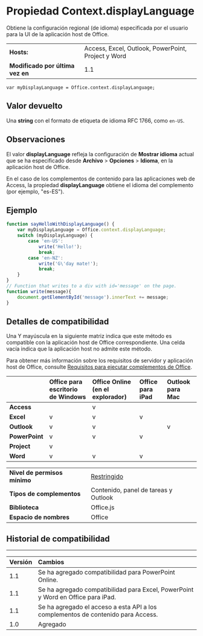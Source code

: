 
# Propiedad Context.displayLanguage
Obtiene la configuración regional (de idioma) especificada por el usuario para la UI de la aplicación host de Office.

|||
|:-----|:-----|
|**Hosts:**|Access, Excel, Outlook, PowerPoint, Project y Word|
|**Modificado por última vez en**|1.1|

```
var myDisplayLanguage = Office.context.displayLanguage;
```


## Valor devuelto

Una **string** con el formato de etiqueta de idioma RFC 1766, como `en-US`.


## Observaciones

El valor **displayLanguage** refleja la configuración de **Mostrar idioma** actual que se ha especificado desde **Archivo**  >  **Opciones**  >  **Idioma**, en la aplicación host de Office.

En el caso de los complementos de contenido para las aplicaciones web de Access, la propiedad **displayLanguage** obtiene el idioma del complemento (por ejemplo, "es-ES").


## Ejemplo




```js
function sayHelloWithDisplayLanguage() {
    var myDisplayLanguage = Office.context.displayLanguage;
    switch (myDisplayLanguage) {
        case 'en-US':
            write('Hello!');
            break;
        case 'en-NZ':
            write('G\'day mate!');
            break;
    }
}
// Function that writes to a div with id='message' on the page.
function write(message){
    document.getElementById('message').innerText += message; 
}
```




## Detalles de compatibilidad


Una Y mayúscula en la siguiente matriz indica que este método es compatible con la aplicación host de Office correspondiente. Una celda vacía indica que la aplicación host no admite este método.

Para obtener más información sobre los requisitos de servidor y aplicación host de Office, consulte [Requisitos para ejecutar complementos de Office](../../docs/overview/requirements-for-running-office-add-ins.md).


||**Office para escritorio de Windows**|**Office Online (en el explorador)**|**Office para iPad**|**Outlook para Mac**|
|:-----|:-----|:-----|:-----|:-----|
|**Access**||v|||
|**Excel**|v|v|v||
|**Outlook**|v|v||v|
|**PowerPoint**|v|v|v||
|**Project**|v||||
|**Word**|v|v|v||

|||
|:-----|:-----|
|**Nivel de permisos mínimo**|[Restringido](../../docs/develop/requesting-permissions-for-api-use-in-content-and-task-pane-add-ins.md)|
|**Tipos de complementos**|Contenido, panel de tareas y Outlook|
|**Biblioteca**|Office.js|
|**Espacio de nombres**|Office|

## Historial de compatibilidad



****


|**Versión**|**Cambios**|
|:-----|:-----|
|1.1|Se ha agregado compatibilidad para PowerPoint Online.|
|1.1|Se ha agregado compatibilidad para Excel, PowerPoint y Word en Office para iPad.|
|1.1|Se ha agregado el acceso a esta API a los complementos de contenido para Access.|
|1.0|Agregado|
